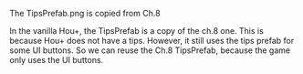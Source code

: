 The TipsPrefab.png is copied from Ch.8

In the vanilla Hou+, the TipsPrefab is a copy of the ch.8 one. This is because Hou+ does not have a tips. However, it still uses the tips prefab for some UI buttons. So we can reuse the Ch.8 TipsPrefab, because the game only uses the UI buttons.